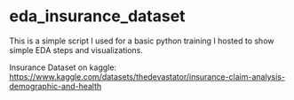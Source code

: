 # eda_insurance_dataset
This is a simple script I used for a basic python training I hosted to show simple EDA steps and visualizations.

Insurance Dataset on kaggle: https://www.kaggle.com/datasets/thedevastator/insurance-claim-analysis-demographic-and-health
 
